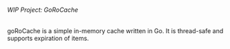  ###### WIP Project: GoRoCache
goRoCache is a simple in-memory cache written in Go. It is thread-safe and supports expiration of items.